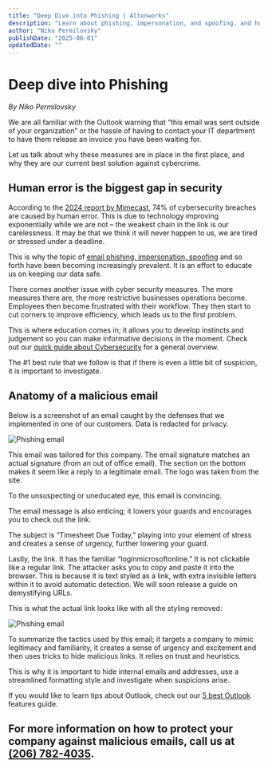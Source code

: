 ```yaml
---
title: "Deep Dive into Phishing | Altonworks"
description: "Learn about phishing, impersonation, and spoofing, and how to protect your organization from cybercrime with Altonworks."
author: "Niko Permilovsky"
publishDate: "2025-06-01"
updatedDate: ""
---
```


# Deep dive into Phishing
*By Niko Permilovsky*

We are all familiar with the Outlook warning that “this email was sent outside of your organization” or the hassle of having to contact your IT department to have them release an invoice you have been waiting for.

Let us talk about why these measures are in place in the first place, and why they are our current best solution against cybercrime.

## Human error is the biggest gap in security
According to the [2024 report by Mimecast](https://assets.mimecast.com/api/public/content/state-of-email-and-collaboration-security-2024), 74% of cybersecurity breaches are caused by human error. This is due to technology improving exponentially while we are not – the weakest chain in the link is our carelessness. It may be that we think it will never happen to us, we are tired or stressed under a deadline.

This is why the topic of [email phishing, impersonation, spoofing](/altons-articles/cybercriminal-attempts) and so forth have been becoming increasingly prevalent. It is an effort to educate us on keeping our data safe.

There comes another issue with cyber security measures. The more measures there are, the more restrictive businesses operations become. Employees then become frustrated with their workflow. They then start to cut corners to improve efficiency, which leads us to the first problem.

This is where education comes in; it allows you to develop instincts and judgement so you can make informative decisions in the moment. Check out our [quick guide about Cybersecurity](/altons-articles/cybersecurity-tips-to-protect-your-small-business) for a general overview.

The #1 best rule that we follow is that if there is even a little bit of suspicion, it is important to investigate.

## Anatomy of a malicious email
Below is a screenshot of an email caught by the defenses that we implemented in one of our customers. Data is redacted for privacy.

![Phishing email](/how-do-phishing-emails-work-2.png)

This email was tailored for this company. The email signature matches an actual signature (from an out of office email). The section on the bottom makes it seem like a reply to a legitimate email. The logo was taken from the site.

To the unsuspecting or uneducated eye, this email is convincing.

The email message is also enticing; it lowers your guards and encourages you to check out the link.

The subject is “Timesheet Due Today,” playing into your element of stress and creates a sense of urgency, further lowering your guard.

Lastly, the link. It has the familiar “loginmicrosoftonline.” It is not clickable like a regular link. The attacker asks you to copy and paste it into the browser. This is because it is text styled as a link, with extra invisible letters within it to avoid automatic detection. We will soon release a guide on demystifying URLs.

This is what the actual link looks like with all the styling removed:

![Phishing email](/how-do-phishing-emails-work-1.png)

To summarize the tactics used by this email; it targets a company to mimic legitimacy and familiarity, it creates a sense of urgency and excitement and then uses tricks to hide malicious links. It relies on trust and heuristics.

This is why it is important to hide internal emails and addresses, use a streamlined formatting style and investigate when suspicions arise.

If you would like to learn tips about Outlook, check out our [5 best Outlook](/altons-articles/five-things-i-love-about-outlook) features guide.

## For more information on how to protect your company against malicious emails, call us at [(206) 782-4035](tel:(206)782-4035).
